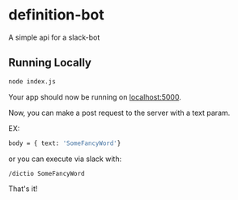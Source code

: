 # definition-bot

A simple api for a slack-bot

## Running Locally

```sh
node index.js
```
Your app should now be running on [localhost:5000](http://localhost:5000/).

Now, you can make a post request to the server with a text param.

EX:
```sh
body = { text: 'SomeFancyWord'}
```

or you can execute via slack with:

```sh
/dictio SomeFancyWord
```

That's it!